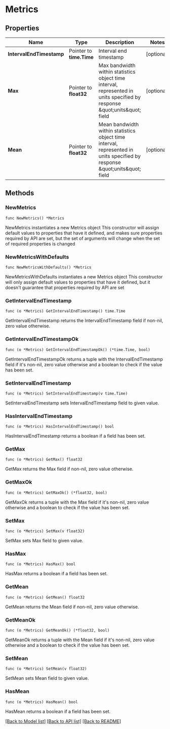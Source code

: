 # Metrics

## Properties

Name | Type | Description | Notes
------------ | ------------- | ------------- | -------------
**IntervalEndTimestamp** | Pointer to **time.Time** | Interval end timestamp | [optional] 
**Max** | Pointer to **float32** | Max bandwidth within statistics object time interval, represented in units specified by response \&quot;units\&quot; field | [optional] 
**Mean** | Pointer to **float32** | Mean bandwidth within statistics object time interval, represented in units specified by response \&quot;units\&quot; field | [optional] 

## Methods

### NewMetrics

`func NewMetrics() *Metrics`

NewMetrics instantiates a new Metrics object
This constructor will assign default values to properties that have it defined,
and makes sure properties required by API are set, but the set of arguments
will change when the set of required properties is changed

### NewMetricsWithDefaults

`func NewMetricsWithDefaults() *Metrics`

NewMetricsWithDefaults instantiates a new Metrics object
This constructor will only assign default values to properties that have it defined,
but it doesn't guarantee that properties required by API are set

### GetIntervalEndTimestamp

`func (o *Metrics) GetIntervalEndTimestamp() time.Time`

GetIntervalEndTimestamp returns the IntervalEndTimestamp field if non-nil, zero value otherwise.

### GetIntervalEndTimestampOk

`func (o *Metrics) GetIntervalEndTimestampOk() (*time.Time, bool)`

GetIntervalEndTimestampOk returns a tuple with the IntervalEndTimestamp field if it's non-nil, zero value otherwise
and a boolean to check if the value has been set.

### SetIntervalEndTimestamp

`func (o *Metrics) SetIntervalEndTimestamp(v time.Time)`

SetIntervalEndTimestamp sets IntervalEndTimestamp field to given value.

### HasIntervalEndTimestamp

`func (o *Metrics) HasIntervalEndTimestamp() bool`

HasIntervalEndTimestamp returns a boolean if a field has been set.

### GetMax

`func (o *Metrics) GetMax() float32`

GetMax returns the Max field if non-nil, zero value otherwise.

### GetMaxOk

`func (o *Metrics) GetMaxOk() (*float32, bool)`

GetMaxOk returns a tuple with the Max field if it's non-nil, zero value otherwise
and a boolean to check if the value has been set.

### SetMax

`func (o *Metrics) SetMax(v float32)`

SetMax sets Max field to given value.

### HasMax

`func (o *Metrics) HasMax() bool`

HasMax returns a boolean if a field has been set.

### GetMean

`func (o *Metrics) GetMean() float32`

GetMean returns the Mean field if non-nil, zero value otherwise.

### GetMeanOk

`func (o *Metrics) GetMeanOk() (*float32, bool)`

GetMeanOk returns a tuple with the Mean field if it's non-nil, zero value otherwise
and a boolean to check if the value has been set.

### SetMean

`func (o *Metrics) SetMean(v float32)`

SetMean sets Mean field to given value.

### HasMean

`func (o *Metrics) HasMean() bool`

HasMean returns a boolean if a field has been set.


[[Back to Model list]](../README.md#documentation-for-models) [[Back to API list]](../README.md#documentation-for-api-endpoints) [[Back to README]](../README.md)


